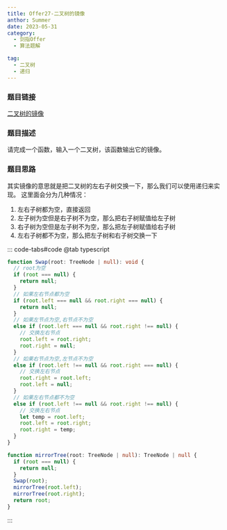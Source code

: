 ```yaml
---
title: Offer27-二叉树的镜像
anthor: Summer
date: 2023-05-31
category:
  - 剑指Offer
  - 算法题解

tag:
  - 二叉树
  - 递归
---
```


### 题目链接

[二叉树的镜像](https://leetcode-cn.com/problems/er-cha-shu-de-jing-xiang-lcof/)

### 题目描述

请完成一个函数，输入一个二叉树，该函数输出它的镜像。

### 题目思路

其实镜像的意思就是把二叉树的左右子树交换一下，那么我们可以使用递归来实现。
这里面会分为几种情况：

1. 左右子树都为空，直接返回
2. 左子树为空但是右子树不为空，那么把右子树赋值给左子树
3. 右子树为空但是左子树不为空，那么把左子树赋值给右子树
4. 左右子树都不为空，那么把左子树和右子树交换一下

::: code-tabs#code
@tab typescript

```typescript
function Swap(root: TreeNode | null): void {
  // root为空
  if (root === null) {
    return null;
  }
  // 如果左右节点都为空
  if (root.left === null && root.right === null) {
    return null;
  }
  // 如果左节点为空,右节点不为空
  else if (root.left === null && root.right !== null) {
    // 交换左右节点
    root.left = root.right;
    root.right = null;
  }
  // 如果右节点为空,左节点不为空
  else if (root.left !== null && root.right === null) {
    // 交换左右节点
    root.right = root.left;
    root.left = null;
  }
  // 如果左右节点都不为空
  else if (root.left !== null && root.right !== null) {
    // 交换左右节点
    let temp = root.left;
    root.left = root.right;
    root.right = temp;
  }
}

function mirrorTree(root: TreeNode | null): TreeNode | null {
  if (root === null) {
    return null;
  }
  Swap(root);
  mirrorTree(root.left);
  mirrorTree(root.right);
  return root;
}
```

:::
